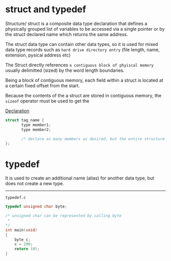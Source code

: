 # struct and typedef

Structure/ struct is a composite data type declaration that defines a physically grouped list of variables to be accessed via a single pointer or by the struct declared name which returns the same address.

The struct data type can contain other data types, so it is used for mixed data type records such as `hard drive directory entry` (file length, name, extension, pysical address etc)

The Struct directly references `a contiguous block of phyiscal memory` usually delimitted (sized) by the word length boundaries.

Being a block of contiguous memory, each field within a struct is located at a certain fixed offset from the start.

Because the contents of the a struct are stored in contiguous memory, the `sizeof` operator must be used to get the

<ins>Declaration</ins>

```C
struct tag_name {
       type member1;
       type member2;

       /* declare as many members as desired, but the entire structure size must be known to the compiler*/
};
```

# typedef

It is used to create an additional name (alias) for another data type, but does not create a new type.

<hr>

```typedef.c```

```C
typedef unsigned char byte;

/* unsigned char can be represented by calling byte
 * 
*/
int main(void)
{
	byte c;
	c = 200;
	return (0);
}

```

